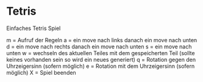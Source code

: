 # Tetris
Einfaches Tetris Spiel

m = Aufruf der Regeln
a = ein move nach links danach ein move nach unten
d = ein move nach rechts danach ein move nach unten
s = ein move nach unten
w = wechseln des aktuellen Teiles mit dem gespeicherten Teil (sollte keines vorhanden sein so wird ein neues generiert)
q = Rotation gegen den Uhrzeigersinn (sofern möglich)
e = Rotation mit dem Uhrzeigersinn (sofern möglich)
X = Spiel beenden
